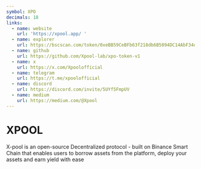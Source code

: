 ```yaml
---
symbol: XPO
decimals: 18
links:
  - name: website
    url: 'https://xpool.app/ '
  - name: explorer
    url: https://bscscan.com/token/0xeBB59CeBFb63f218db6B5094DC14AbF34d56D35D
  - name: github
    url: https://github.com/Xpool-lab/xpo-token-v1
  - name: x
    url: https://x.com/Xpoolofficial
  - name: telegram
    url: https://t.me/xpoolofficial
  - name: discord
    url: https://discord.com/invite/5UYf5FmpUV
  - name: medium
    url: https://medium.com/@Xpool
---
```


# XPOOL

X-pool is an open-source Decentralized protocol - built on Binance Smart Chain that enables users to borrow assets from the platform, deploy your assets and earn yield with ease
